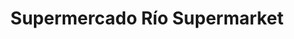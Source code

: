 ---
title: "Supermercado Río Supermarket"
url: /caracas/supermercado-rio-supermarket-avenida-principal-de-el-hatillo/
shop: Supermarkt
---